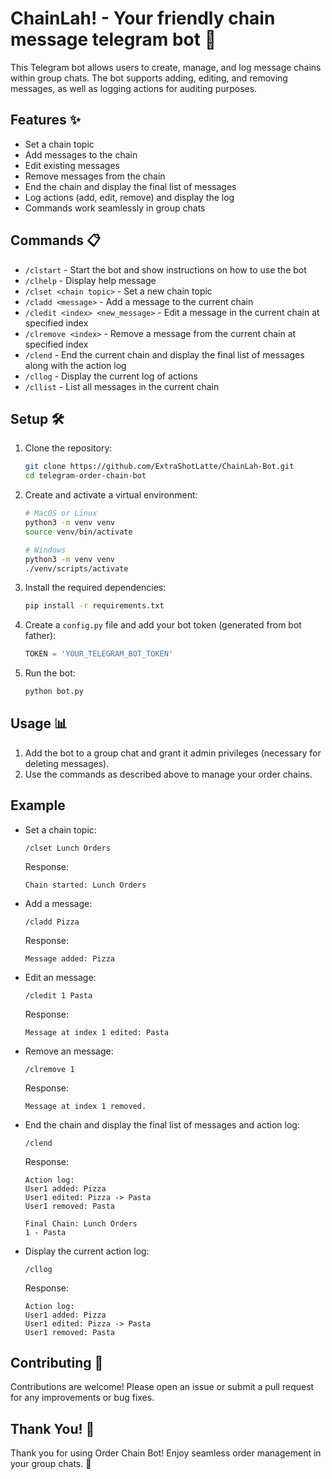# ChainLah! - Your friendly chain message telegram bot 🤖

This Telegram bot allows users to create, manage, and log message chains within group chats. The bot supports adding, editing, and removing messages, as well as logging actions for auditing purposes.

## Features ✨

- Set a chain topic
- Add messages to the chain
- Edit existing messages
- Remove messages from the chain
- End the chain and display the final list of messages
- Log actions (add, edit, remove) and display the log
- Commands work seamlessly in group chats

## Commands 📋

- `/clstart` - Start the bot and show instructions on how to use the bot
- `/clhelp` - Display help message
- `/clset <chain topic>` - Set a new chain topic
- `/cladd <message>` - Add a message to the current chain
- `/cledit <index> <new_message>` - Edit a message in the current chain at specified index
- `/clremove <index>` - Remove a message from the current chain at specified index
- `/clend` - End the current chain and display the final list of messages along with the action log
- `/cllog` - Display the current log of actions
- `/cllist` - List all messages in the current chain

## Setup 🛠️

1. Clone the repository:
    ```bash
    git clone https://github.com/ExtraShotLatte/ChainLah-Bot.git
    cd telegram-order-chain-bot
    ```

2. Create and activate a virtual environment:
    ```bash
    # MacOS or Linux
    python3 -m venv venv
    source venv/bin/activate

    # Windows
    python3 -m venv venv
    ./venv/scripts/activate
    ```

3. Install the required dependencies:
    ```bash
    pip install -r requirements.txt
    ```

4. Create a `config.py` file and add your bot token (generated from bot father):
    ```python
    TOKEN = 'YOUR_TELEGRAM_BOT_TOKEN'
    ```

5. Run the bot:
    ```bash
    python bot.py
    ```

## Usage 📊

1. Add the bot to a group chat and grant it admin privileges (necessary for deleting messages).
2. Use the commands as described above to manage your order chains.

## Example

- Set a chain topic:
    ```text
    /clset Lunch Orders
    ```
    Response:
    ```text
    Chain started: Lunch Orders
    ```

- Add a message:
    ```text
    /cladd Pizza
    ```
    Response:
    ```text
    Message added: Pizza
    ```

- Edit an message:
    ```text
    /cledit 1 Pasta
    ```
    Response:
    ```text
    Message at index 1 edited: Pasta
    ```

- Remove an message:
    ```text
    /clremove 1
    ```
    Response:
    ```text
    Message at index 1 removed.
    ```

- End the chain and display the final list of messages and action log:
    ```text
    /clend
    ```
    Response:
    ```text
    Action log:
    User1 added: Pizza
    User1 edited: Pizza -> Pasta
    User1 removed: Pasta

    Final Chain: Lunch Orders
    1 - Pasta
    ```

- Display the current action log:
    ```text
    /cllog
    ```
    Response:
    ```text
    Action log:
    User1 added: Pizza
    User1 edited: Pizza -> Pasta
    User1 removed: Pasta
    ```

## Contributing  🤝

Contributions are welcome! Please open an issue or submit a pull request for any improvements or bug fixes.

## Thank You! 📜

Thank you for using Order Chain Bot! Enjoy seamless order management in your group chats. 🎉